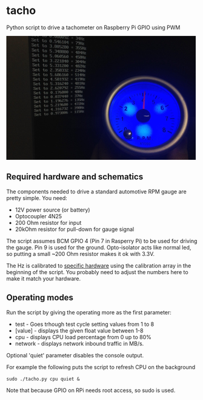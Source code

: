 # tacho
Python script to drive a tachometer on Raspberry Pi GPIO using PWM

![Screenshot](/tacho-network.jpg?raw=true "Network traffic MB/s")

 Required hardware and schematics
 ----

 The components needed to drive a standard automotive RPM gauge are
 pretty simple. You need:

   - 12V power source (or battery)
   - Optocoupler 4N25
   - 200 Ohm resistor for input
   - 20kOhm resistor for pull-down for gauge signal

The script assumes BCM GPIO 4 (Pin 7 in Rasperry Pi) to be used for
driving the gauge. Pin 9 is used for the ground. Opto-isolator acts like
normal led, so putting a small ~200 Ohm resistor makes it ok with 3.3V.

The Hz is calibrated to [specific hardware](http://biltema.se/sv/Bil---MC/Bil-tillbehor/Bil-el/Instrument/Varvraknare-32251/) using the calibration array in the beginning of the script. You probably need to adjust the numbers 
here to make it match your hardware. 

Operating modes
----

Run the script by giving the operating more as the first parameter:

- test - Goes trhough test cycle setting values from 1 to 8
- [value] - displays the given float value between 1-8
- cpu - displays CPU load percentage from 0 up to 80%
- network - displays network inbound traffic in MB/s.

Optional 'quiet' parameter disables the console output.

For example the following puts the script to refresh CPU on the background

    sudo ./tacho.py cpu quiet &

Note that because GPIO on RPi needs root access, so sudo is used.
